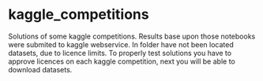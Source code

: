 # kaggle_competitions
Solutions of some  kaggle competitions. Results base upon those notebooks were submited to kaggle webservice.
In folder have not been located datasets, due to licence limits. To properly test solutions you have to approve licences on 
each kaggle competition, next you will be able to download datasets.   
